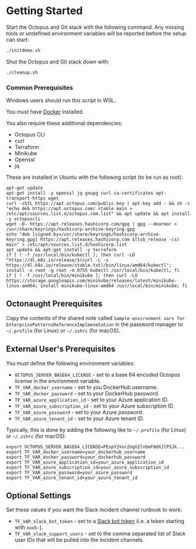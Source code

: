 # Getting Started

Start the Octopus and Git stack with the following command. Any missing tools or undefined environment variables will
be reported before the setup can start:

```bash
./initdemo.sh
```

Shut the Octopus and Git stack down with:

```bash
./cleanup.sh
```

### Common Prerequisites
Windows users should run this script in WSL.

You must have [Docker](https://docs.docker.com/get-docker/) installed.

You also require these additional dependencies:

* Octopus CLI
* curl
* Terraform
* Minikube
* Openssl
* jq

These are installed in Ubuntu with the following script (to be run as root):

```
apt-get update
apt-get install -y openssl jq gnupg curl ca-certificates apt-transport-https wget
curl -sSfL https://apt.octopus.com/public.key | apt-key add - && sh -c "echo deb https://apt.octopus.com/ stable main > /etc/apt/sources.list.d/octopus.com.list" && apt update && apt install -y octopuscli
wget -O- https://apt.releases.hashicorp.com/gpg | gpg --dearmor > /usr/share/keyrings/hashicorp-archive-keyring.gpg
echo "deb [signed-by=/usr/share/keyrings/hashicorp-archive-keyring.gpg] https://apt.releases.hashicorp.com $(lsb_release -cs) main" > /etc/apt/sources.list.d/hashicorp.list
apt update && apt-get install -y terraform
if [ ! -f /usr/local/bin/kubectl ]; then curl -LO "https://dl.k8s.io/release/$(curl -L -s https://dl.k8s.io/release/stable.txt)/bin/linux/amd64/kubectl"; install -o root -g root -m 0755 kubectl /usr/local/bin/kubectl; fi
if [ ! -f /usr/local/bin/minikube ]; then curl -LO https://storage.googleapis.com/minikube/releases/latest/minikube-linux-amd64; install minikube-linux-amd64 /usr/local/bin/minikube; fi
```

## Octonaught Prerequisites

Copy the contents of the shared note called `Sample environment vars for EnterprisePatternsReferenceImplmenetation` in
the password manager to `~/.profile` (for Linux) or `~/.zshrc` (for macOS).

## External User's Prerequisites

You must define the following environment variables:

* `OCTOPUS_SERVER_BASE64_LICENSE` - set to a base 64 encoded Octopus license in the  environment variable.
* `TF_VAR_docker_username` - set to you DockerHub username.
* `TF_VAR_docker_password` - set to your DockerHub password.
* `TF_VAR_azure_application_id` - set to your Azure application ID.
* `TF_VAR_azure_subscription_id` - set to your Azure subscription ID.
* `TF_VAR_azure_password` - set to your Azure password.
* `TF_VAR_azure_tenant_id` - set to your Azure tenant ID.

Typically, this is done by adding the following like to `~/.profile` (for Linux) or `~/.zshrc` (for macOS):

```
export OCTOPUS_SERVER_BASE64_LICENSE=PExpY2Vuc2UgU2lnbmF0dXJlPSJk...
export TF_VAR_docker_username=your_dockerhub_username
export TF_VAR_docker_password=your_dockerhub_password
export TF_VAR_azure_application_id=your_azure_application_id
export TF_VAR_azure_subscription_id=your_azure_subscription_id
export TF_VAR_azure_password=your_azure_password
export TF_VAR_azure_tenant_id=your_azure_tenant_id
```

## Optional Settings

Set these values if you want the Slack incident channel runbook to work:

* `TF_VAR_slack_bot_token` - set to a [Slack bot token](https://api.slack.com/authentication/basics) (i.e. a token starting with `xoxb-`).
* `TF_VAR_slack_support_users` - set to the comma separated list of Slack user IDs that will be pulled into the incident channels.